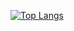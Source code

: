 [![Top Langs](https://github-readme-stats.vercel.app/api/top-langs/?username=Mura-Tomo&layout=donut)](https://github.com/Mura-Tomo/Mura-Tomo)
